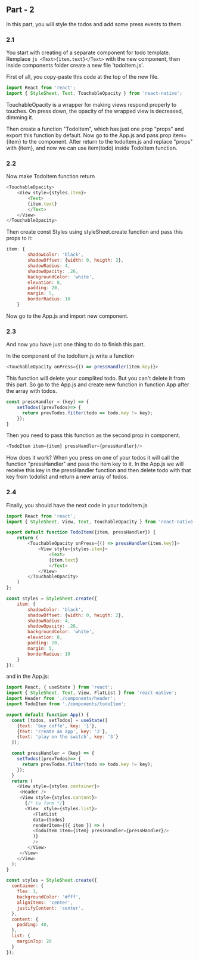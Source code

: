 ## Part - 2

In this part, you will style the todos and add some press events to them.

### 2.1

 You start with creating of a separate <TodoItem /> component for todo template. Remplace 
 ```js <Text>{item.text}</Text>``` 
 with the new component, then inside components folder create a new file 'todoItem.js'. 

 First of all, you copy-paste this code at the top of the new file.

 ```js
import React from 'react';
import { StyleSheet, Text, TouchableOpacity } from 'react-native';
```

TouchableOpacity is a wrapper for making views respond properly to touches. On press down, the opacity of the wrapped view is decreased, dimming it.

Then create a function "TodoItem", which has just one prop "props" and export this function by default. Now go to the App.js and pass prop item={item} to the <TodoItem /> component. After return to the todoItem.js and replace "props" with {item}, and now we can use item(todo) inside TodoItem function. 

### 2.2

Now make TodoItem function return 
```js
<TouchableOpacity>
    <View style={styles.item}>
        <Text>
        {item.text}
        </Text>
    </View>
</TouchableOpacity>
```
Then create const Styles using styleSheet.create function and pass this props to it:
```js
item: {
        shadowColor: 'black',
        shadowOffset: {width: 0, heigth: 2},
        shadowRadius: 4,
        shadowOpacity: .26,
        backgroundColor: 'white',
        elevation: 8,
        padding: 20, 
        margin: 5,
        borderRadius: 10
    }
```
Now go to the App.js and import new <TodoItem> component.

### 2.3

And now you have just one thing to do to finish this part.

In the <TouchableOpacity> component of the todoItem.js write a function 
```js
<TouchableOpacity onPress={() => pressHandler(item.key)}>
```
This function will delete your complited todo. But you can't delete it from this part. So go to the App.js and create new function in function App after the array with todos.

```js
const pressHandler = (key) => {
    setTodos((prevTodos)=> {
      return prevTodos.filter(todo => todo.key != key);
    });
}
```
Then you need to pass this function as the second prop in <TodoItem /> component.

```js
<TodoItem item={item} pressHandler={pressHandler}/>
```

How does it work?
When you press on one of your todos it will call the function "pressHandler" and pass the item key to it. In the App.js we will receive this key in the pressHandler function and then delete todo with that key from todolist and return a new array of todos.

### 2.4

Finally, you should have the next code in your todoItem.js

```js
import React from 'react';
import { StyleSheet, View, Text, TouchableOpacity } from 'react-native';

export default function TodoItem({item, pressHandler}) {
    return (
        <TouchableOpacity onPress={() => pressHandler(item.key)}>
            <View style={styles.item}>
                <Text>
                {item.text}
                </Text>
            </View>
        </TouchableOpacity>
    )
};

const styles = StyleSheet.create({
    item: {
        shadowColor: 'black',
        shadowOffset: {width: 0, heigth: 2},
        shadowRadius: 4,
        shadowOpacity: .26,
        backgroundColor: 'white',
        elevation: 8,
        padding: 20, 
        margin: 5,
        borderRadius: 10
    }
});
```

and in the App.js:

```js
import React, { useState } from 'react';
import { StyleSheet, Text, View, FlatList } from 'react-native';
import Header from './components/header';
import TodoItem from './components/todoItem';

export default function App() {
  const [todos, setTodos] = useState([
    {text: 'buy coffe', key: '1'},
    {text: 'create an app', key: '2'},
    {text: 'play on the switch', key: '3'}
  ]);

  const pressHandler = (key) => {
    setTodos((prevTodos)=> {
      return prevTodos.filter(todo => todo.key != key);
    });
  }
  return (
    <View style={styles.container}>
     <Header />
     <View style={styles.content}>
       {/* to form */}
       <View  style={styles.list}>
          <FlatList
          data={todos}
          renderItem={({ item }) => (
          <TodoItem item={item} pressHandler={pressHandler}/>
          )}
          />
        </View>
     </View>
    </View>
  );
}

const styles = StyleSheet.create({
  container: {
    flex: 1,
    backgroundColor: '#fff',
    alignItems: 'center',
    justifyContent: 'center',
  },
  content: {
    padding: 40,
  },
  list: {
    marginTop: 20
  }
});
```